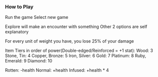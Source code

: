 ### How to Play
Run the game
Select new game

Explore will make an encounter with something
Other 2 options are self explanatory

For every unit of weight you have, you lose 25% of your damage

Item Tiers in order of power(Double-edged/Reinforced = +1 stat):
Wood: 3
Stone, Tin: 4
Copper, Bronze: 5
Iron, Silver: 6
Gold: 7
Platinum: 8
Ruby, Emerald: 9
Diamond: 10

Rotten: -health
Normal: +health
Infused: +health * 4